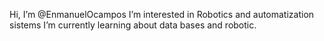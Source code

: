 Hi, I’m @EnmanuelOcampos
I’m interested in Robotics and automatization sistems
I’m currently learning about data bases and robotic.

